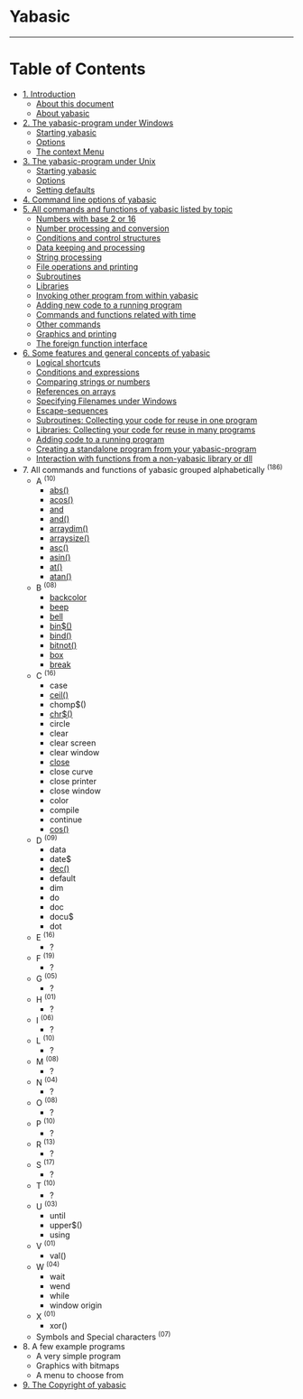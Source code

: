 # Yabasic
---

# **Table of Contents**

- [1\. Introduction](introduction.html)
  - [About this document](introduction.html#about-this-document)
  - [About yabasic](introduction.html#about-yabasic)
- [2\. The yabasic-program under Windows](the-yabasic-program-under-windows.html)
  - [Starting yabasic](the-yabasic-program-under-windows.html#starting-yabasic)
  - [Options](the-yabasic-program-under-windows.html#options)
  - [The context Menu](the-yabasic-program-under-windows.html#the-context-menu)
- [3\. The yabasic-program under Unix](the-yabasic-program-under-unix.html)
  - [Starting yabasic](the-yabasic-program-under-unix.html#starting-yabasic)
  - [Options](the-yabasic-program-under-unix.html#options)
  - [Setting defaults](the-yabasic-program-under-unix.html#setting-defaults)
- [4\. Command line options of yabasic](command-line-options-of-yabasic.html)
- [5\. All commands and functions of yabasic listed by topic](all-commands-and-functions-of-yabasic-listed-by-topic.html)
  - [Numbers with base 2 or 16](numbers-with-base-2-or-16.html)
  - [Number processing and conversion](number-processing-and-conversion.html)
  - [Conditions and control structures](conditions-and-control-structures.html)
  - [Data keeping and processing](data-keeping-and-processing.html)
  - [String processing](string-processing.html)
  - [File operations and printing](file-operations-and-printing.html)
  - [Subroutines](subroutines.html)
  - [Libraries](libraries.html)
  - [Invoking other program from within yabasic](invoking-other-program-from-within-yabasic.html)
  - [Adding new code to a running program](adding-new-code-to-a-running-program.html)
  - [Commands and functions related with time](commands-and-functions-related-with-time.html)
  - [Other commands](other-commands.html)
  - [Graphics and printing](graphics-and-printing.html)
  - [The foreign function interface](the-foreign-function-interface.html)
- [6\. Some features and general concepts of yabasic](some-features-and-general-concepts-of-yabasic.html)
  - [Logical shortcuts](logical-shortcuts.html)
  - [Conditions and expressions](conditions-and-expressions.html)
  - [Comparing strings or numbers](comparing-strings-or-numbers.html)
  - [References on arrays](references-on-arrays.html)
  - [Specifying Filenames under Windows](specifying-filenames-under-windows.html)
  - [Escape-sequences](escape-sequences.html)
  - [Subroutines: Collecting your code for reuse in one program](subroutines-collecting-your-code-for-reuse-in-one-program.html)
  - [Libraries: Collecting your code for reuse in many programs](libraries-collecting-your-code-for-reuse-in-many-programs.html)
  - [Adding code to a running program](adding-code-to-a-running-program.html)
  - [Creating a standalone program from your yabasic-program](creating-a-standalone-program-from-your-yabasic-program.html)
  - [Interaction with functions from a non-yabasic library or dll](interaction-with-functions-from-a-non-yabasic-library-or-dll.html)
- 7\. All commands and functions of yabasic grouped alphabetically <sup>(186)</sup>
  - A <sup>(10)</sup>
    - [abs()](./cmdfunc/abs.html)
    - [acos()](./cmdfunc/acos.html)
    - [and](./cmdfunc/and.html)
    - [and()](./cmdfunc/and2.html)
    - [arraydim()](./cmdfunc/arraydim.html)
    - [arraysize()](./cmdfunc/arraysize.html)
    - [asc()](./cmdfunc/asc.html)
    - [asin()](./cmdfunc/asin.html)
    - [at()](./cmdfunc/at.html)
    - [atan()](./cmdfunc/atan.html)
  - B <sup>(08)</sup>
    - [backcolor](./cmdfunc/backcolor.html)
    - [beep](./cmdfunc/beep.html)
    - [bell](./cmdfunc/bell.html)
    - [bin$()](./cmdfunc/bin.html)
    - [bind()](./cmdfunc/bidn.html)
    - [bitnot()](./cmdfunc/bitnot.html)
    - [box](./cmdfunc/box.html)
    - [break](./cmdfunc/break.html)
  - C <sup>(16)</sup>
    - case
    - [ceil()](./cmdfunc/ceil.html)
    - chomp$()
    - [chr$()](./cmdfunc/chr.html)
    - circle
    - clear
    - clear screen
    - clear window
    - [close](./cmdfunc/close.html)
    - close curve
    - close printer
    - close window
    - color
    - compile
    - continue
    - [cos()](./cmdfunc/cos.html)
  - D <sup>(09)</sup>
    - data
    - date$
    - [dec()](./cmdfunc/dec.html)
    - default
    - dim
    - do
    - doc
    - docu$
    - dot
  - E <sup>(16)</sup>
    - ?
  - F <sup>(19)</sup>
    - ?
  - G <sup>(05)</sup>
    - ?
  - H <sup>(01)</sup>
    - ?
  - I <sup>(06)</sup>
    - ?
  - L <sup>(10)</sup>
    - ?
  - M <sup>(08)</sup>
    - ?
  - N <sup>(04)</sup>
    - ?
  - O <sup>(08)</sup>
    - ?
  - P <sup>(10)</sup>
    - ?
  - R <sup>(13)</sup>
    - ?
  - S <sup>(17)</sup>
    - ?
  - T <sup>(10)</sup>
    - ?
  - U <sup>(03)</sup>
    - until
    - upper$()
    - using
  - V <sup>(01)</sup>
    - val()
  - W <sup>(04)</sup>
    - wait
    - wend
    - while
    - window origin
  - X <sup>(01)</sup>
    - xor()
  - Symbols and Special characters <sup>(07)</sup>
- 8\. A few example programs
  - A very simple program
  - Graphics with bitmaps
  - A menu to choose from
- [9\. The Copyright of yabasic](the-copyright-of-yabasic.html)
